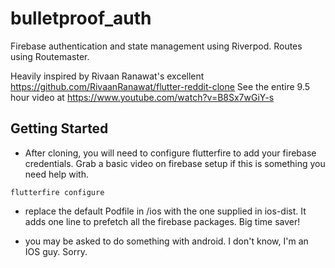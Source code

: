 # bulletproof_auth

Firebase authentication and state management using Riverpod. Routes using Routemaster.

Heavily inspired by Rivaan Ranawat's excellent https://github.com/RivaanRanawat/flutter-reddit-clone  See the entire 9.5 hour video at https://www.youtube.com/watch?v=B8Sx7wGiY-s

## Getting Started

- After cloning, you will need to configure flutterfire to add your firebase credentials. Grab a basic video on firebase setup if this is something you need help with.

```flutterfire configure```

- replace the default Podfile in /ios with the one supplied in ios-dist.  It adds one line to prefetch all the firebase packages. Big time saver!

- you may be asked to do something with android.  I don't know, I'm an IOS guy. Sorry.